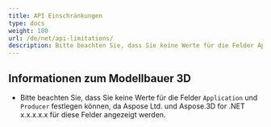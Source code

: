 ```yaml
---
title: API Einschränkungen
type: docs
weight: 180
url: /de/net/api-limitations/
description: Bitte beachten Sie, dass Sie keine Werte für die Felder Application und Producer festlegen können, da Aspose Ltd. und Aspose.3D for .NET x.x.x.x für diese Felder angezeigt werden.
---
```

##  **Informationen zum Modellbauer 3D**
- Bitte beachten Sie, dass Sie keine Werte für die Felder `Application` und `Producer` festlegen können, da Aspose Ltd. und Aspose.3D for .NET x.x.x.x.x für diese Felder angezeigt werden.
